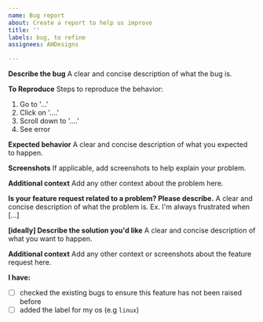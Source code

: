 ```yaml
---
name: Bug report
about: Create a report to help us improve
title: ''
labels: bug, to refine
assignees: AHDesigns

---
```


**Describe the bug**
A clear and concise description of what the bug is.

**To Reproduce**
Steps to reproduce the behavior:
1. Go to '...'
2. Click on '....'
3. Scroll down to '....'
4. See error

**Expected behavior**
A clear and concise description of what you expected to happen.

**Screenshots**
If applicable, add screenshots to help explain your problem.

**Additional context**
Add any other context about the problem here.

**Is your feature request related to a problem? Please describe.**
A clear and concise description of what the problem is. Ex. I'm always frustrated when [...]

**[ideally] Describe the solution you'd like**
A clear and concise description of what you want to happen.

**Additional context**
Add any other context or screenshots about the feature request here.

**I have:**
- [ ] checked the existing bugs to ensure this feature has not been raised before
- [ ] added the label for my os (e.g `linux`)
